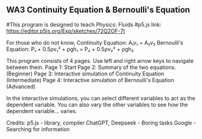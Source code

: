 ## WA3 Continuity Equation &amp; Bernoulli's Equation
#This program is designed to teach Physics: Fluids
#p5.js link: https://editor.p5js.org/Exp/sketches/72Q2OF-7t


For those who do not know,
Continuity Equation: A₁v₁ = A₂v₂
Bernoulli's Equation: P₁ + 0.5ρv₁² + ρgh₁ = P₂ + 0.5ρv₂² + ρgh₂


This program consists of 4 pages. Use left and right arrow keys to navigate between them.
Page 1: Start
Page 2: Summary of the two equations. (Beginner)
Page 3: Interactive simulation of Continuity Equation (Intermediate)
Page 4: Interactive simulation of Bernoulli's Equation (Advanced)

In the interactive simulations, you can select different variables to act as the dependent variable.
You can also vary the other variables to see how the dependent variable... varies.


Credits: 
  p5.js - library, compiler
  ChatGPT, Deepseek - Boring tasks
  Google - Searching for information
